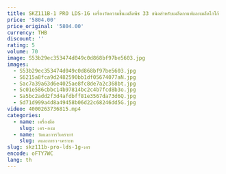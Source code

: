 ```yaml
---
title: SKZ111B-1 PRO LDS-1G เครื่องวัดความชื้นเมล็ดพืช 33 ชนิดสําหรับเมล็ดกาแฟและเมล็ดโกโก้
price: '5804.00'
price_original: '5804.00'
currency: THB
discount: ''
rating: 5
volume: 70
image: S53b29ec353474d049c0d868bf97be5603.jpg
images:
  - S53b29ec353474d049c0d868bf97be5603.jpg
  - S6215a8fca9d2482590bb1df05674077aN.jpg
  - Sac7a39a63d6e4025ae8fc8de7a2c368bt.jpg
  - Sc01e586cbbc14b97814bc2c4b7fcd8b3o.jpg
  - Sa5bc2add2f3d4afdbff81e3567da73d6Q.jpg
  - Sd71d999a4d8a49458b06d22c68246dd5G.jpg
video: 4000263736815.mp4
categories:
  - name: เครื่องมือ
    slug: เคร-องม
  - name: วัดและการวิเคราะห์
    slug: ดและการว-เคราะห
slug: skz111b-pro-lds-1g-เคร
encode: oFTY7WC
lang: th
---
```

  